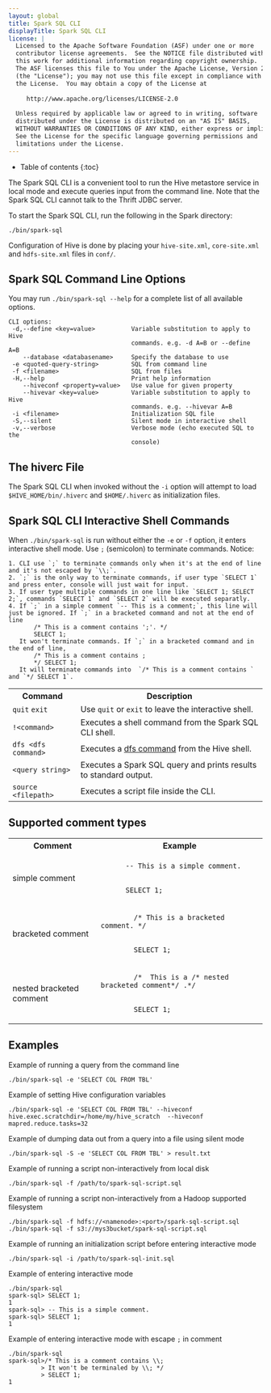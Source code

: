 ```yaml
---
layout: global
title: Spark SQL CLI
displayTitle: Spark SQL CLI
license: |
  Licensed to the Apache Software Foundation (ASF) under one or more
  contributor license agreements.  See the NOTICE file distributed with
  this work for additional information regarding copyright ownership.
  The ASF licenses this file to You under the Apache License, Version 2.0
  (the "License"); you may not use this file except in compliance with
  the License.  You may obtain a copy of the License at
 
     http://www.apache.org/licenses/LICENSE-2.0
 
  Unless required by applicable law or agreed to in writing, software
  distributed under the License is distributed on an "AS IS" BASIS,
  WITHOUT WARRANTIES OR CONDITIONS OF ANY KIND, either express or implied.
  See the License for the specific language governing permissions and
  limitations under the License.
---
```


* Table of contents
{:toc}


The Spark SQL CLI is a convenient tool to run the Hive metastore service in local mode and execute
queries input from the command line. Note that the Spark SQL CLI cannot talk to the Thrift JDBC server.

To start the Spark SQL CLI, run the following in the Spark directory:

    ./bin/spark-sql

Configuration of Hive is done by placing your `hive-site.xml`, `core-site.xml` and `hdfs-site.xml` files in `conf/`.

## Spark SQL Command Line Options

You may run `./bin/spark-sql --help` for a complete list of all available options.

    CLI options:
     -d,--define <key=value>          Variable substitution to apply to Hive
                                      commands. e.g. -d A=B or --define A=B
        --database <databasename>     Specify the database to use
     -e <quoted-query-string>         SQL from command line
     -f <filename>                    SQL from files
     -H,--help                        Print help information
        --hiveconf <property=value>   Use value for given property
        --hivevar <key=value>         Variable substitution to apply to Hive
                                      commands. e.g. --hivevar A=B
     -i <filename>                    Initialization SQL file
     -S,--silent                      Silent mode in interactive shell
     -v,--verbose                     Verbose mode (echo executed SQL to the
                                      console)

## The hiverc File

The Spark SQL CLI when invoked without the `-i` option will attempt to load `$HIVE_HOME/bin/.hiverc` and `$HOME/.hiverc` as initialization files.

## Spark SQL CLI Interactive Shell Commands

When `./bin/spark-sql` is run without either the `-e` or `-f` option, it enters interactive shell mode.
Use `;` (semicolon) to terminate commands. Notice:

    1. CLI use `;` to terminate commands only when it's at the end of line and it's not escaped by `\\;`.
    2. `;` is the only way to terminate commands, if user type `SELECT 1` and press enter, console will just wait for input.
    3. If user type multiple commands in one line like `SELECT 1; SELECT 2;`, commands `SELECT 1` and `SELECT 2` will be executed separatly.
    4. If `;` in a simple comment `-- This is a comment;`, this line will just be ignored. If `;` in a bracketed command and not at the end of line
           /* This is a comment contains ';'. */
           SELECT 1;
       It won't terminate commands. If `;` in a bracketed command and in the end of line, 
           /* This is a comment contains ;
           */ SELECT 1;
       It will terminate commands into  `/* This is a comment contains ` and `*/ SELECT 1`.


<table class="table">
<tr><th>Command</th><th>Description</th></tr>
<tr>
  <td><code>quit</code> <code>exit</code></td>
  <td>Use <code>quit</code> or <code>exit</code> to leave the interactive shell.</td>
</tr>
<tr>
  <td><code>!&lt;command&gt;</code></td>
  <td>Executes a shell command from the Spark SQL CLI shell.</td>
</tr>
<tr>
  <td><code>dfs &lt;dfs command&gt;</code></td>
  <td>Executes a <a href="https://hadoop.apache.org/docs/stable/hadoop-project-dist/hadoop-hdfs/HDFSCommands.html#dfs">dfs command</a> from the Hive shell.</td>
</tr>
<tr>
  <td><code>&lt;query string&gt;</code></td>
  <td>Executes a Spark SQL query and prints results to standard output.</td>
</tr>
<tr>
  <td><code>source &lt;filepath&gt;</code></td>
  <td>Executes a script file inside the CLI.</td>
</tr>
</table>

## Supported comment types

<table class="table">
<tr><th>Comment</th><th>Example</th></tr>
<tr>
  <td>simple comment</td>
  <td>
  <code>
      -- This is a simple comment.
      <br>
      SELECT 1;
  </code>
  </td>
</tr>
<tr>
  <td>bracketed comment</td>
  <td>
    <code>
        /* This is a bracketed comment. */
        <br>
        SELECT 1;
    </code>
  </td>
</tr>
<tr>
  <td>nested bracketed comment</td>
  <td>
    <code>
        /*  This is a /* nested bracketed comment*/ .*/
        <br>
        SELECT 1;
    </code>
  </td>
</tr>
</table>

## Examples

Example of running a query from the command line

    ./bin/spark-sql -e 'SELECT COL FROM TBL'

Example of setting Hive configuration variables

    ./bin/spark-sql -e 'SELECT COL FROM TBL' --hiveconf hive.exec.scratchdir=/home/my/hive_scratch  --hiveconf mapred.reduce.tasks=32

Example of dumping data out from a query into a file using silent mode

    ./bin/spark-sql -S -e 'SELECT COL FROM TBL' > result.txt

Example of running a script non-interactively from local disk

    ./bin/spark-sql -f /path/to/spark-sql-script.sql

Example of running a script non-interactively from a Hadoop supported filesystem

    ./bin/spark-sql -f hdfs://<namenode>:<port>/spark-sql-script.sql
    ./bin/spark-sql -f s3://mys3bucket/spark-sql-script.sql 

Example of running an initialization script before entering interactive mode

    ./bin/spark-sql -i /path/to/spark-sql-init.sql

Example of entering interactive mode

    ./bin/spark-sql
    spark-sql> SELECT 1;
    1
    spark-sql> -- This is a simple comment.
    spark-sql> SELECT 1;
    1

Example of entering interactive mode with escape `;` in comment

    ./bin/spark-sql
    spark-sql>/* This is a comment contains \\;
             > It won't be terminaled by \\; */
             > SELECT 1;
    1
